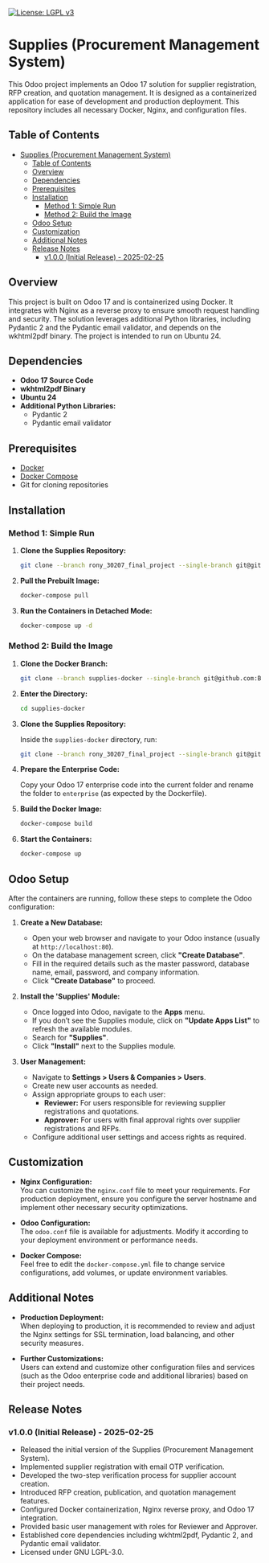 [![License: LGPL v3](https://img.shields.io/badge/License-LGPL%20v3-blue.svg)](https://www.gnu.org/licenses/lgpl-3.0)

# Supplies (Procurement Management System)

This Odoo project implements an Odoo 17 solution for supplier registration, RFP creation, and quotation management. It is designed as a containerized application for ease of development and production deployment. This repository includes all necessary Docker, Nginx, and configuration files.

## Table of Contents

- [Supplies (Procurement Management System)](#supplies-procurement-management-system)
  - [Table of Contents](#table-of-contents)
  - [Overview](#overview)
  - [Dependencies](#dependencies)
  - [Prerequisites](#prerequisites)
  - [Installation](#installation)
    - [Method 1: Simple Run](#method-1-simple-run)
    - [Method 2: Build the Image](#method-2-build-the-image)
  - [Odoo Setup](#odoo-setup)
  - [Customization](#customization)
  - [Additional Notes](#additional-notes)
  - [Release Notes](#release-notes)
    - [v1.0.0 (Initial Release) - 2025-02-25](#v100-initial-release---2025-02-25)

## Overview

This project is built on Odoo 17 and is containerized using Docker. It integrates with Nginx as a reverse proxy to ensure smooth request handling and security. The solution leverages additional Python libraries, including Pydantic 2 and the Pydantic email validator, and depends on the wkhtml2pdf binary. The project is intended to run on Ubuntu 24.

## Dependencies

- **Odoo 17 Source Code**
- **wkhtml2pdf Binary**
- **Ubuntu 24**
- **Additional Python Libraries:**
  - Pydantic 2
  - Pydantic email validator

## Prerequisites

- [Docker](https://www.docker.com/get-started)
- [Docker Compose](https://docs.docker.com/compose/install/)
- Git for cloning repositories

## Installation

### Method 1: Simple Run

1. **Clone the Supplies Repository:**

   ```bash
   git clone --branch rony_30207_final_project --single-branch git@github.com:BJIT-Academy-24/YSD_B4_ODOO_Roni.git supplies
   ```

2. **Pull the Prebuilt Image:**

   ```bash
   docker-compose pull
   ```

3. **Run the Containers in Detached Mode:**

   ```bash
   docker-compose up -d
   ```

### Method 2: Build the Image

1. **Clone the Docker Branch:**

   ```bash
   git clone --branch supplies-docker --single-branch git@github.com:BJIT-Academy-24/YSD_B4_ODOO_Roni.git supplies-docker
   ```

2. **Enter the Directory:**

   ```bash
   cd supplies-docker
   ```

3. **Clone the Supplies Repository:**

   Inside the `supplies-docker` directory, run:

   ```bash
   git clone --branch rony_30207_final_project --single-branch git@github.com:BJIT-Academy-24/YSD_B4_ODOO_Roni.git supplies
   ```

4. **Prepare the Enterprise Code:**

   Copy your Odoo 17 enterprise code into the current folder and rename the folder to `enterprise` (as expected by the Dockerfile).

5. **Build the Docker Image:**

   ```bash
   docker-compose build
   ```

6. **Start the Containers:**

   ```bash
   docker-compose up
   ```

## Odoo Setup

After the containers are running, follow these steps to complete the Odoo configuration:

1. **Create a New Database:**
   - Open your web browser and navigate to your Odoo instance (usually at `http://localhost:80`).
   - On the database management screen, click **"Create Database"**.
   - Fill in the required details such as the master password, database name, email, password, and company information.
   - Click **"Create Database"** to proceed.

2. **Install the 'Supplies' Module:**
   - Once logged into Odoo, navigate to the **Apps** menu.
   - If you don’t see the Supplies module, click on **"Update Apps List"** to refresh the available modules.
   - Search for **"Supplies"**.
   - Click **"Install"** next to the Supplies module.

3. **User Management:**
   - Navigate to **Settings > Users & Companies > Users**.
   - Create new user accounts as needed.
   - Assign appropriate groups to each user:
     - **Reviewer:** For users responsible for reviewing supplier registrations and quotations.
     - **Approver:** For users with final approval rights over supplier registrations and RFPs.
   - Configure additional user settings and access rights as required.

## Customization

- **Nginx Configuration:**  
  You can customize the `nginx.conf` file to meet your requirements. For production deployment, ensure you configure the server hostname and implement other necessary security optimizations.

- **Odoo Configuration:**  
  The `odoo.conf` file is available for adjustments. Modify it according to your deployment environment or performance needs.

- **Docker Compose:**  
  Feel free to edit the `docker-compose.yml` file to change service configurations, add volumes, or update environment variables.

## Additional Notes

- **Production Deployment:**  
  When deploying to production, it is recommended to review and adjust the Nginx settings for SSL termination, load balancing, and other security measures.

- **Further Customizations:**  
  Users can extend and customize other configuration files and services (such as the Odoo enterprise code and additional libraries) based on their project needs.

## Release Notes

### v1.0.0 (Initial Release) - 2025-02-25
- Released the initial version of the Supplies (Procurement Management System).
- Implemented supplier registration with email OTP verification.
- Developed the two-step verification process for supplier account creation.
- Introduced RFP creation, publication, and quotation management features.
- Configured Docker containerization, Nginx reverse proxy, and Odoo 17 integration.
- Provided basic user management with roles for Reviewer and Approver.
- Established core dependencies including wkhtml2pdf, Pydantic 2, and Pydantic email validator.
- Licensed under GNU LGPL-3.0.
